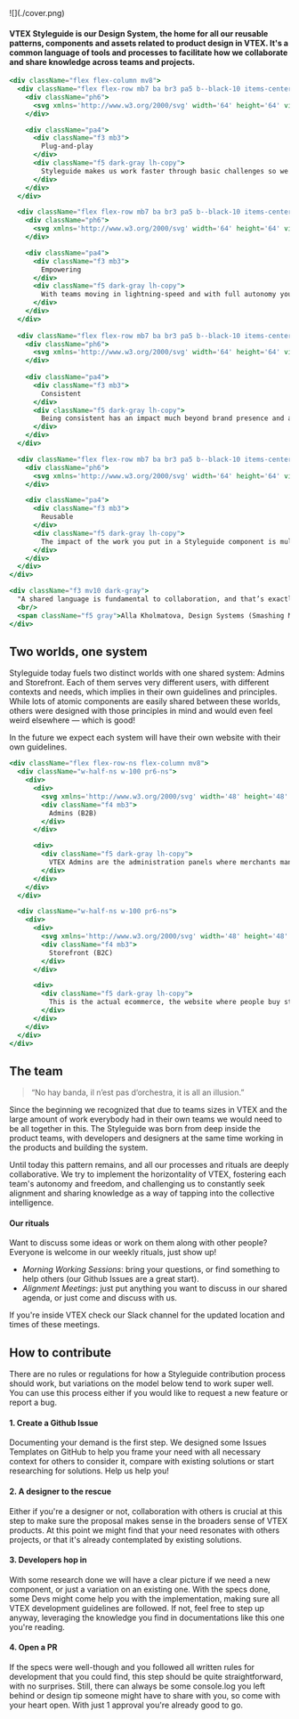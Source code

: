 <div className="w-100 mb7">
![](./cover.png)
</div>

#### VTEX Styleguide is our Design System, the home for all our reusable patterns, components and assets related to product design in VTEX. It's a common language of tools and processes to facilitate how we collaborate and share knowledge across teams and projects.

```jsx noeditor
<div className="flex flex-column mv8">
  <div className="flex flex-row mb7 ba br3 pa5 b--black-10 items-center">
    <div className="ph6">
      <svg xmlns='http://www.w3.org/2000/svg' width='64' height='64' viewBox='0 0 64 64'> <g className='nc-icon-wrapper' strokeLinecap='round' strokeLinejoin='round' strokeWidth='2' fill='none' stroke='#f71963' strokeMiterlimit='10'> <rect x='8' y='13' width='48' height='6' stroke='#1c1c1c' /> <line x1='20' y1='13' x2='20' y2='2' stroke='#1c1c1c' /> <line x1='44' y1='13' x2='44' y2='2' stroke='#1c1c1c' /> <line data-color='color-2' x1='32' y1='55' x2='32' y2='62' /> <path data-cap='butt' d='M14,19v6A17.991,17.991,0,0,0,26,41.954V49H38V41.954A17.991,17.991,0,0,0,50,25V19' stroke='#1c1c1c' /> </g> </svg>
    </div>

    <div className="pa4">
      <div className="f3 mb3">
        Plug-and-play
      </div>
      <div className="f5 dark-gray lh-copy">
        Styleguide makes us work faster through basic challenges so we can tackle higher-order ones. Although every tool has a learning curve, we provide opinionated components with smart defaults so devs can get started as fast as possible. Making opinionated components does takes more time than non-opiniated ones, but this investment in time pays off in the long run. Customization should be a possibility, not a requirement.
      </div>
    </div>
  </div>

  <div className="flex flex-row mb7 ba br3 pa5 b--black-10 items-center">
    <div className="ph6">
      <svg xmlns='http://www.w3.org/2000/svg' width='64' height='64' viewBox='0 0 64 64'> <g className='nc-icon-wrapper' strokeLinecap='round' strokeLinejoin='round' strokeWidth='2' fill='none' stroke='#f71963' strokeMiterlimit='10'> <path data-color='color-2' d='M42.083,5.984C39.164,2.962,34.292,3.456,32,7.03c-2.294-3.578-7.167-4.065-10.083-1.047c-2.556,2.645-2.556,6.935,0,9.58L31.999,26 l10.084-10.436C44.639,12.918,44.639,8.629,42.083,5.984z' /> <circle stroke='#1c1c1c' cx='50' cy='36' r='6' /> <circle stroke='#1c1c1c' cx='14' cy='36' r='6' /> <path stroke='#1c1c1c' d='M26,60v-5.965 c0-1.42-0.745-2.726-1.967-3.449C22.088,49.435,18.716,48,14,48c-4.777,0-8.127,1.426-10.052,2.575C2.736,51.299,2,52.601,2,54.013 V60H26z' /> <path stroke='#1c1c1c' d='M62,60v-5.965 c0-1.42-0.745-2.726-1.967-3.449C58.088,49.435,54.716,48,50,48c-4.777,0-8.127,1.426-10.052,2.575 C38.736,51.299,38,52.601,38,54.013V60H62z' /> </g> </svg>
    </div>

    <div className="pa4">
      <div className="f3 mb3">
        Empowering
      </div>
      <div className="f5 dark-gray lh-copy">
        With teams moving in lightning-speed and with full autonomy you don't always have the resources to focus on crafting the best experience. With Styleguide all teams are empowered to offer a baseline-level experience even if you don't have a dedicated Designer or a seasoned Front-end developer. 
      </div>
    </div>
  </div>
  
  <div className="flex flex-row mb7 ba br3 pa5 b--black-10 items-center">
    <div className="ph6">
      <svg xmlns='http://www.w3.org/2000/svg' width='64' height='64' viewBox='0 0 64 64'> <g className='nc-icon-wrapper' strokeLinecap='round' strokeLinejoin='round' strokeWidth='2' fill='none' stroke='#f71963' strokeMiterlimit='10'> <rect x='2' y='51' width='60' height='8' stroke='#1c1c1c' /> <rect x='2' y='35' width='26' height='8' data-color='color-2' /> <rect x='2' y='19' width='14' height='8' stroke='#1c1c1c' /> <rect x='2' y='5' width='8' height='6' data-color='color-2' /> <rect x='19' y='5' width='8' height='6' data-color='color-2' /> <rect x='37' y='5' width='8' height='6' data-color='color-2' /> <rect x='54' y='5' width='8' height='6' data-color='color-2' /> <rect x='48' y='19' width='14' height='8' stroke='#1c1c1c' /> <rect x='25' y='19' width='14' height='8' stroke='#1c1c1c' /> <rect x='36' y='35' width='26' height='8' data-color='color-2' /> </g> </svg>
    </div>
    
    <div className="pa4">
      <div className="f3 mb3">
        Consistent
      </div>
      <div className="f5 dark-gray lh-copy">
        Being consistent has an impact much beyond brand presence and a better sense of quality. Reusing interaction and visual patterns makes for a more fluid experience using VTEX products, and this arguably improves user experience. A Design System is the main tool for promoting alignment and improving consistency in whatever it touches.
      </div>
    </div>
  </div>

  <div className="flex flex-row mb7 ba br3 pa5 b--black-10 items-center">
    <div className="ph6">
      <svg xmlns='http://www.w3.org/2000/svg' width='64' height='64' viewBox='0 0 64 64'> <g className='nc-icon-wrapper' strokeLinecap='round' strokeLinejoin='round' strokeWidth='2' fill='none' stroke='#f71963' strokeMiterlimit='10'> <rect x='6' y='54' width='52' height='7' rx='3.5' stroke='#1c1c1c' /> <polyline points='26 38 18 38 6.604 55.533' stroke='#1c1c1c' data-cap='butt' /> <polyline points='57.402 55.543 46 38 38 38' stroke='#1c1c1c' data-cap='butt' /> <line x1='32' y1='29' x2='32' y2='44' data-color='color-2' /> <polyline points='20 9 32 15 44 9' data-cap='butt' data-color='color-2' /> <line x1='32' y1='15' x2='32' y2='30' data-cap='butt' data-color='color-2' /> <polygon points='44 9 32 3 20 9 20 24 32 30 44 24 44 9' data-cap='butt' data-color='color-2' /> </g> </svg>
    </div>

    <div className="pa4">
      <div className="f3 mb3">
        Reusable
      </div>
      <div className="f5 dark-gray lh-copy">
        The impact of the work you put in a Styleguide component is multiplied by the number of projects are reusing it — and this number grows every day! From a company-level a culture of reusability reduces code redundancy and increases overall quality with well-tested, bullet-proof solutions.
      </div>
    </div>
  </div>
</div>
```

```jsx noeditor
<div className="f3 mv10 dark-gray">
  "A shared language is fundamental to collaboration, and that’s exactly what an effective design system provides. It gives people the tools and processes to create things together. They can build on one another’s work, rather than recreate the same things from scratch."
  <br/>
  <span className="f5 gray">Alla Kholmatova, Design Systems (Smashing Magazine)</span>
</div>
```



## Two worlds, one system
Styleguide today fuels two distinct worlds with one shared system: Admins and Storefront. Each of them serves very different users, with different contexts and needs, which implies in their own guidelines and principles. While lots of atomic components are easily shared between these worlds, others were designed with those principles in mind and would even feel weird elsewhere — which is good!

In the future we expect each system will have their own website with their own guidelines.

```jsx noeditor
<div className="flex flex-row-ns flex-column mv8">
  <div className="w-half-ns w-100 pr6-ns">
    <div>
      <div>
        <svg xmlns='http://www.w3.org/2000/svg' width='48' height='48' viewBox='0 0 48 48'> <g className='nc-icon-wrapper'> <path fill='#E6E6E6' d='M47,5c0-1.105-0.895-2-2-2H3C1.895,3,1,3.895,1,5v8h46V5z' /> <circle fill='#72C472' cx='20' cy='8' r='2' /> <circle fill='#EFD358' cx='13' cy='8' r='2' /> <circle fill='#E86C60' cx='6' cy='8' r='2' /> <path fill='#E6E6E6' d='M15,13v32h30c1.105,0,2-0.895,2-2V13H15z' /> <path fill='#444' d='M1,13v30c0,1.105,0.895,2,2,2h12V13H1z' /> <rect x='1' y='13' fill='#43A6DD' width='46' height='4' /> <path fill='#B3B3B3' d='M42,31H20c-0.552,0-1-0.448-1-1v-8c0-0.552,0.448-1,1-1h22c0.552,0,1,0.448,1,1v8C43,30.552,42.552,31,42,31 z' /> <path fill='#B3B3B3' d='M42,36H20c-0.552,0-1-0.448-1-1l0,0c0-0.552,0.448-1,1-1h22c0.552,0,1,0.448,1,1l0,0 C43,35.552,42.552,36,42,36z' /> <path fill='#B3B3B3' d='M42,41H20c-0.552,0-1-0.448-1-1l0,0c0-0.552,0.448-1,1-1h22c0.552,0,1,0.448,1,1l0,0 C43,40.552,42.552,41,42,41z' /> </g> </svg>
        <div className="f4 mb3">
          Admins (B2B)
        </div>
      </div>

      <div>
        <div className="f5 dark-gray lh-copy">
          VTEX Admins are the administration panels where merchants manage everything about their ecommerce. Although not all Admin users are highly-technical, they do receive some training and end up being highly-skilled just because they use it in a daily basis. 
        </div>
      </div>
    </div>
  </div>

  <div className="w-half-ns w-100 pr6-ns">
    <div>
      <div>
        <svg xmlns='http://www.w3.org/2000/svg' width='48' height='48' viewBox='0 0 48 48'> <g className='nc-icon-wrapper'> <path fill='#E6E6E6' d='M40,19H8c-0.552,0-1,0.448-1,1v25c0,1.105,0.895,2,2,2h30c1.105,0,2-0.895,2-2V20C41,19.448,40.552,19,40,19 z' /> <path fill='#E86C60' d='M44.895,17.553l-8-16C36.725,1.214,36.379,1,36,1H12c-0.379,0-0.725,0.214-0.895,0.553l-8,16 C3.036,17.691,3,17.845,3,18c0,4.835,3.014,7,6,7c2.11,0,3.934-1.037,5-2.64c1.066,1.603,2.89,2.64,5,2.64s3.934-1.037,5-2.64 c1.066,1.603,2.89,2.64,5,2.64s3.934-1.037,5-2.64c1.066,1.603,2.89,2.64,5,2.64c2.986,0,6-2.165,6-7 C45,17.845,44.964,17.691,44.895,17.553z' /> <path fill='#C94F49' d='M9,25c2.11,0,3.934-1.037,5-2.64c1.066,1.603,2.89,2.64,5,2.64s3.934-1.037,5-2.64 c1.066,1.603,2.89,2.64,5,2.64s3.934-1.037,5-2.64c1.066,1.603,2.89,2.64,5,2.64c2.986,0,6-2.165,6-7H3C3,22.835,6.014,25,9,25z' /> <path fill='#A67C52' d='M27,37h-6c-0.552,0-1,0.448-1,1v9h8v-9C28,37.448,27.552,37,27,37z' /> <path fill='#43A6DD' d='M27,34h-6c-0.552,0-1-0.448-1-1v-4c0-0.552,0.448-1,1-1h6c0.552,0,1,0.448,1,1v4C28,33.552,27.552,34,27,34z' /> </g> </svg>
        <div className="f4 mb3">
          Storefront (B2C)
        </div>
      </div>

      <div>
        <div className="f5 dark-gray lh-copy">
          This is the actual ecommerce, the website where people buy stuff. For most of VTEX history we didn't get into this, but with the new CMS system we're starting to provide out-of-the-box <a href="https://butik.vtex.com/">Store Components</a> that clients can customize with their own visual identities.
        </div>
      </div>
    </div>
  </div>
</div>
```


## The team
> “No hay banda, il n’est pas d’orchestra, it is all an illusion.” 

Since the beginning we recognized that due to teams sizes in VTEX and the large amount of work everybody had in their own teams we would need to be all together in this. The Styleguide was born from deep inside the product teams, with developers and designers at the same time working in the products and building the system.

Until today this pattern remains, and all our processes and rituals are deeply collaborative. We try to implement the horizontality of VTEX, fostering each team's autonomy and freedom, and challenging us to constantly seek alignment and sharing knowledge as a way of tapping into the collective intelligence.


#### Our rituals
Want to discuss some ideas or work on them along with other people? Everyone is welcome in our weekly rituals, just show up!

- *Morning Working Sessions*: bring your questions, or find something to help others (our Github Issues are a great start).
- *Alignment Meetings*: just put anything you want to discuss in our shared agenda, or just come and discuss with us.

If you're inside VTEX check our Slack channel for the updated location and times of these meetings.


## How to contribute
There are no rules or regulations for how a Styleguide contribution process should work, but variations on the model below tend to work super well. You can use this process either if you would like to request a new feature or report a bug.

#### 1. Create a Github Issue
Documenting your demand is the first step. We designed some Issues Templates on GitHub to help you frame your need with all necessary context for others to consider it, compare with existing solutions or start researching for solutions. Help us help you!

#### 2. A designer to the rescue
Either if you're a designer or not, collaboration with others is crucial at this step to make sure the proposal makes sense in the broaders sense of VTEX products. At this point we might find that your need resonates with others projects, or that it's already contemplated by existing solutions.

#### 3. Developers hop in
With some research done we will have a clear picture if we need a new component, or just a variation on an existing one. With the specs done, some Devs might come help you with the implementation, making sure all VTEX development guidelines are followed. If not, feel free to step up anyway, leveraging the knowledge you find in documentations like this one you're reading.

#### 4. Open a PR
If the specs were well-though and you followed all written rules for development that you could find, this step should be quite straightforward, with no surprises. Still, there can always be some console.log you left behind or design tip someone might have to share with you, so come with your heart open. With just 1 approval you're already good to go.
